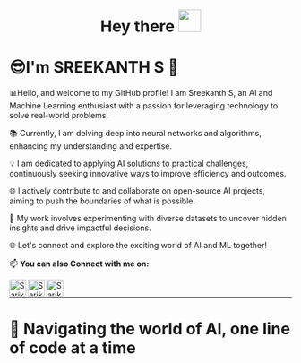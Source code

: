 <h1 align="center">Hey there <img src="https://media.giphy.com/media/hvRJCLFzcasrR4ia7z/giphy.gif" width="40"></h1>

<h1 align="left"> 😎I'm SREEKANTH S 🤩 </h1>

📊Hello, and welcome to my GitHub profile! I am Sreekanth S, an AI and Machine Learning enthusiast with a passion for leveraging technology to solve real-world problems.

📚 Currently, I am delving deep into neural networks and algorithms, enhancing my understanding and expertise.

💡 I am dedicated to applying AI solutions to practical challenges, continuously seeking innovative ways to improve efficiency and outcomes.

🌐 I actively contribute to and collaborate on open-source AI projects, aiming to push the boundaries of what is possible.

🔬 My work involves experimenting with diverse datasets to uncover hidden insights and drive impactful decisions.

🌐 Let's connect and explore the exciting world of AI and ML together!



📫 **You can also Connect with me on:**

[<img align="left" alt="Sarika | LinkedIn" width="30px" src="https://img.icons8.com/color/48/000000/linkedin.png" />][linkedin]
[<img align="left" alt="Sarika | Twitter" width="30px" src="https://img.icons8.com/fluent/48/000000/twitter.png" />][twitter]
[<img align="left" alt="Sarika | Instagram" width="30px" src="https://img.icons8.com/fluent/48/000000/instagram-new.png" />][Instagram]

<br>
<hr>

[linkedin]: https://www.linkedin.com/in/sreekanth-ai/
[twitter]: https://twitter.com/Kichu71340342
[Instagram]: https://www.instagram.com/sreekanth.08

<h1 align="left">🚀 Navigating the world of AI, one line of code at a time </h1>




